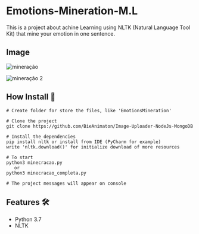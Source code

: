# Emotions-Mineration-M.L

This is a project about achine Learning using NLTK (Natural Language Tool Kit) that mine your emotion in one sentence.

## Image
![mineração](https://user-images.githubusercontent.com/52220244/97980921-48eeef00-1db0-11eb-995d-121a649b7639.JPG)

![mineração 2](https://user-images.githubusercontent.com/52220244/97980928-4a201c00-1db0-11eb-9c89-ca6dae01cbf1.JPG)

## How Install :bookmark_tabs:
```
# Create folder for store the files, like 'EmotionsMineration'

# Clone the project
git clone https://github.com/BieAnimaton/Image-Uploader-NodeJs-MongoDB

# Install the dependencies
pip install nltk or install from IDE (PyCharm for example)
write 'nltk.download()' for initialize download of more resources

# To start
python3 minecracao.py 
   or
python3 minecracao_completa.py 

# The project messages will appear on console
```

## Features :hammer_and_wrench:
- Python 3.7
- NLTK